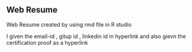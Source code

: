 ## Web Resume
Web Resume created by using rmd file in R studio 

I given the email-id , gitup id , linkedin id in hyperlink and also  gievn the certification proof as a hyperlink


